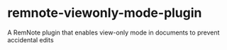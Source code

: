 # remnote-viewonly-mode-plugin
A RemNote plugin that enables view-only mode in documents to prevent accidental edits
